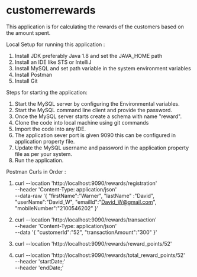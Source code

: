 # customerrewards

This application is for calculating the rewards of the customers based on the amount spent.

Local Setup for running this application :
1. Install JDK preferably Java 1.8 and set the JAVA_HOME path
2. Install an IDE like STS or IntelliJ
3. Install MySQL and set path variable in the system environment variables
4. Install Postman
5. Install Git

Steps for starting the application:
1. Start the MySQL server by configuring the Environmental variables.
2. Start the MySQL command line client and provide the password.
3. Once the MySQL server starts create a schema with name "reward".
4. Clone the code into local machine using git commands
5. Import the code into any IDE.
6. The application sever port is given 9090 this can be configured in application property file.
7. Update the MySQL username and password in the application property file as per your system.
8. Run the application.

Postman Curls in Order :

1. curl --location 'http://localhost:9090/rewards/registration' \
--header 'Content-Type: application/json' \
--data-raw '{
    "firstName":"Warner",
    "lastName" :"David",
    "userName":"David_W",
    "emailId":"David_W@gmail.com",
    "mobileNumber":"2100546202"
}'

2. curl --location 'http://localhost:9090/rewards/transaction' \
--header 'Content-Type: application/json' \
--data '{
    "customerId":"52",
    "transactionAmount":"300"
}'

3. curl --location 'http://localhost:9090/rewards/reward_points/52'

4. curl --location 'http://localhost:9090/rewards/total_reward_points/52' \
--header 'startDate;' \
--header 'endDate;'

